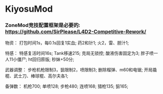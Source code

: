 # KiyosuMod
### ZoneMod竞技配置框架是必要的: https://github.com/SirPlease/L4D2-Competitive-Rework/

物资：
打包时间1s，每0.1s回复1实血;
药2和针1;
火2，雷、胆汁1;

特感：
特感复活时间16s;
Tank移速215;
克局无锁控;
酸液伤害固定为3;
胖子喷一人11小僵尸;
ht回归原版;
秒妹+50分;

武器调整：
步枪机枪限制3，狙限制2，喷限制3;
删除榴弹、m60和电锯;
开局撬棍、武士刀、棒球棍、高尔夫各1;

备弹数：
机枪700;
单喷128;
步枪480;
连喷168;
猎枪135;
狙165;
